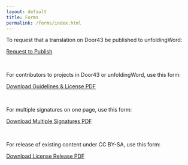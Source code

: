 ```yaml
---
layout: default
title: Forms
permalink: /forms/index.html
---
```



To request that a translation on Door43 be published to unfoldingWord:

<a class="button" target="_blank" href="http://td.unfoldingword.org/publishing/publish/request/">Request to Publish</a>

<br />

For contributors to projects in Door43 or unfoldingWord, use this form:

<a class="button" href="{{ site.baseurl }}{{ site.data.assets.legal-license-pdf.url }}">Download Guidelines & License PDF</a>

<br />

For multiple signatures on one page, use this form:

<a class="button" href="{{ site.baseurl }}{{ site.data.assets.uWLegalandDoctrinalStatementForm-pdf.url }}">Download Multiple Signatures PDF</a>

<br />

For release of existing content under CC BY-SA, use this form:

<a class="button" href="{{ site.baseurl }}{{ site.data.assets.legal-release-pdf.url }}">Download License Release PDF</a>
